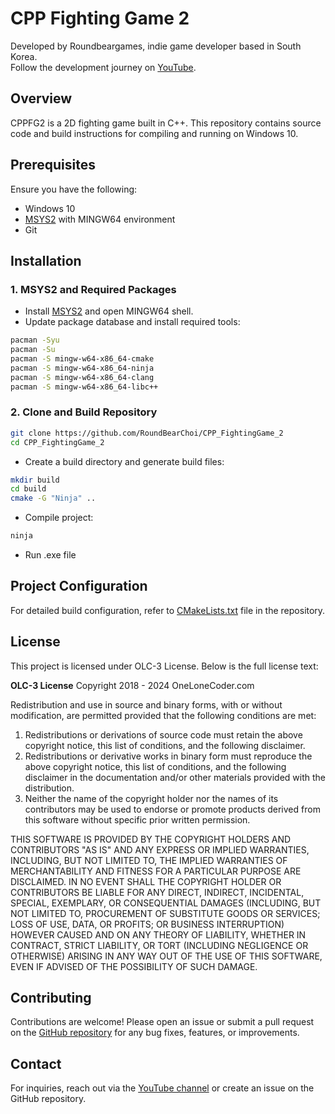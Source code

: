 # CPP Fighting Game 2

Developed by Roundbeargames, indie game developer based in South Korea.
<br>
Follow the development journey on [YouTube](https://youtube.com/roundbeargames).

## Overview

CPPFG2 is a 2D fighting game built in C++. This repository contains source code and build instructions for compiling and running on Windows 10.

## Prerequisites

Ensure you have the following:
- Windows 10
- [MSYS2](https://www.msys2.org/) with MINGW64 environment
- Git

## Installation

### 1. MSYS2 and Required Packages

- Install [MSYS2](https://www.msys2.org/) and open MINGW64 shell.
- Update package database and install required tools:

```bash
pacman -Syu
pacman -Su
pacman -S mingw-w64-x86_64-cmake
pacman -S mingw-w64-x86_64-ninja
pacman -S mingw-w64-x86_64-clang
pacman -S mingw-w64-x86_64-libc++
```

### 2. Clone and Build Repository

```bash
git clone https://github.com/RoundBearChoi/CPP_FightingGame_2
cd CPP_FightingGame_2
```

- Create a build directory and generate build files:

```bash
mkdir build
cd build
cmake -G "Ninja" ..
```

- Compile project:

```bash
ninja
```

- Run .exe file

## Project Configuration

For detailed build configuration, refer to [CMakeLists.txt](https://github.com/RoundBearChoi/CPP_FightingGame_2/blob/main/CMakeLists.txt) file in the repository.

## License

This project is licensed under OLC-3 License. Below is the full license text:

**OLC-3 License**
Copyright 2018 - 2024 OneLoneCoder.com

Redistribution and use in source and binary forms, with or without modification, are permitted provided that the following conditions are met:

1. Redistributions or derivations of source code must retain the above copyright notice, this list of conditions, and the following disclaimer.
2. Redistributions or derivative works in binary form must reproduce the above copyright notice, this list of conditions, and the following disclaimer in the documentation and/or other materials provided with the distribution.
3. Neither the name of the copyright holder nor the names of its contributors may be used to endorse or promote products derived from this software without specific prior written permission.

THIS SOFTWARE IS PROVIDED BY THE COPYRIGHT HOLDERS AND CONTRIBUTORS "AS IS" AND ANY EXPRESS OR IMPLIED WARRANTIES, INCLUDING, BUT NOT LIMITED TO, THE IMPLIED WARRANTIES OF MERCHANTABILITY AND FITNESS FOR A PARTICULAR PURPOSE ARE DISCLAIMED. IN NO EVENT SHALL THE COPYRIGHT HOLDER OR CONTRIBUTORS BE LIABLE FOR ANY DIRECT, INDIRECT, INCIDENTAL, SPECIAL, EXEMPLARY, OR CONSEQUENTIAL DAMAGES (INCLUDING, BUT NOT LIMITED TO, PROCUREMENT OF SUBSTITUTE GOODS OR SERVICES; LOSS OF USE, DATA, OR PROFITS; OR BUSINESS INTERRUPTION) HOWEVER CAUSED AND ON ANY THEORY OF LIABILITY, WHETHER IN CONTRACT, STRICT LIABILITY, OR TORT (INCLUDING NEGLIGENCE OR OTHERWISE) ARISING IN ANY WAY OUT OF THE USE OF THIS SOFTWARE, EVEN IF ADVISED OF THE POSSIBILITY OF SUCH DAMAGE.

## Contributing

Contributions are welcome! Please open an issue or submit a pull request on the [GitHub repository](https://github.com/RoundBearChoi/CPP_FightingGame_2) for any bug fixes, features, or improvements.

## Contact

For inquiries, reach out via the [YouTube channel](https://youtube.com/roundbeargames) or create an issue on the GitHub repository.

